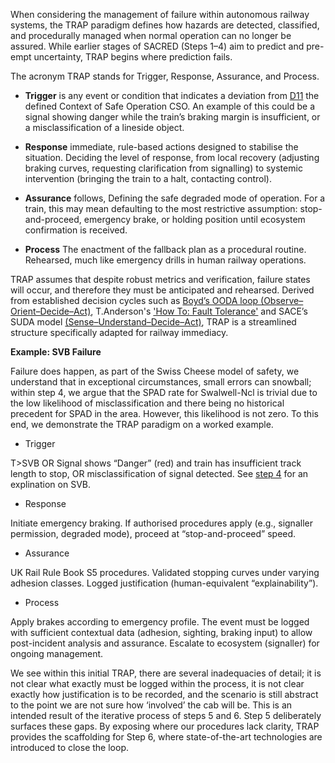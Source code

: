 When considering the management of failure within autonomous railway systems, the TRAP paradigm defines how hazards are detected, classified, and procedurally managed when normal operation can no longer be assured. While earlier stages of SACRED (Steps 1–4) aim to predict and pre-empt uncertainty, TRAP begins where prediction fails.

The acronym TRAP stands for Trigger, Response, Assurance, and Process. 

- **Trigger** is any event or condition that indicates a deviation from [D11](ref:d11) the defined Context of Safe Operation CSO. An example of this could be a signal showing danger while the train’s braking margin is insufficient, or a misclassification of a lineside object. 

- **Response** immediate, rule-based actions designed to stabilise the situation. Deciding the level of response, from local recovery (adjusting braking curves, requesting clarification from signalling) to systemic intervention (bringing the train to a halt, contacting control). 

- **Assurance** follows, Defining the safe degraded mode of operation. For a train, this may mean defaulting to the most restrictive assumption: stop-and-proceed, emergency brake, or holding position until ecosystem confirmation is received.

- **Process** The enactment of the fallback plan as a procedural routine. Rehearsed, much like emergency drills in human railway operations.

TRAP assumes that despite robust metrics and verification, failure states will occur, and therefore they must be anticipated and rehearsed. Derived from established decision cycles such as [Boyd’s OODA loop (Observe–Orient–Decide–Act)](cite:25), T.Anderson's ['How To: Fault Tolerance'](cite:26) and SACE’s SUDA model [(Sense–Understand–Decide–Act)](cite:30), TRAP is a streamlined structure specifically adapted for railway immediacy.

**Example: SVB Failure**

Failure does happen, as part of the Swiss Cheese model of safety, we understand that in exceptional circumstances, small errors can snowball; within step 4, we argue that the SPAD rate for Swalwell-Ncl is trivial due to the low likelihood of misclassification and there being no historical precedent for SPAD in the area. However, this likelihood is not zero. To this end, we demonstrate the TRAP paradigm on a worked example.

- Trigger


T>SVB OR Signal shows “Danger” (red) and train has insufficient track length to stop, OR misclassification of signal detected. See [step 4](#/steps/4-metrics) for an explination on SVB.
- Response


Initiate emergency braking. If authorised procedures apply (e.g., signaller permission, degraded mode), proceed at “stop-and-proceed” speed.
- Assurance


UK Rail Rule Book S5 procedures. Validated stopping curves under varying adhesion classes. Logged justification (human-equivalent “explainability”).
- Process


Apply brakes according to emergency profile. The event must be logged with sufficient contextual data (adhesion, sighting, braking input) to allow post-incident analysis and assurance. Escalate to ecosystem (signaller) for ongoing management.

We see within this initial TRAP, there are several inadequacies of detail; it is not clear what exactly must be logged within the process, it is not clear exactly how justification is to be recorded, and the scenario is still abstract to the point we are not sure how ‘involved’ the cab will be. This is an intended result of the iterative process of steps 5 and 6. Step 5 deliberately surfaces these gaps. By exposing where our procedures lack clarity, TRAP provides the scaffolding for Step 6, where state-of-the-art technologies are introduced to close the loop.